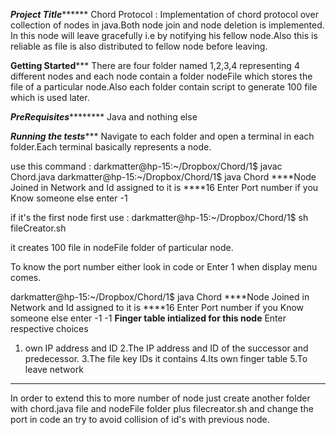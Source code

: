 ***********************Project Title*****************************
Chord Protocol : Implementation of chord protocol over collection of nodes in java.Both node join 
and node deletion is implemented. In this node will leave gracefully i.e by notifying his fellow node.Also this is reliable as file is also distributed to fellow node before leaving.

************************Getting Started***************************
There are four folder named 1,2,3,4 representing 4 different nodes and each node contain a folder nodeFile which stores the file of a particular node.Also each folder contain script to generate 100 file which is used later.

***********************PreRequisites*******************************
Java and nothing else

***********************Running the tests**************************
Navigate to each folder and open a terminal in each folder.Each terminal basically represents a node.

use this command :
darkmatter@hp-15:~/Dropbox/Chord/1$ javac Chord.java 
darkmatter@hp-15:~/Dropbox/Chord/1$ java Chord 
****Node Joined in Network and Id assigned to it is ****16
Enter Port number if you Know someone else enter -1

if it's the first node first use :
darkmatter@hp-15:~/Dropbox/Chord/1$ sh fileCreator.sh

it creates 100 file in nodeFile folder of particular node.

To know the port number either look in code or Enter 1 when display menu comes.

darkmatter@hp-15:~/Dropbox/Chord/1$ java Chord 
****Node Joined in Network and Id assigned to it is ****16
Enter Port number if you Know someone else enter -1
-1
****Finger table intialized for this node****
Enter respective choices
1. own IP address and ID
2.The IP address and ID of the successor and predecessor.
3.The file key IDs it contains
4.Its own finger table
5.To leave network


************************************************************************
In order to extend this to more number of node just create another folder with chord.java file and nodeFile folder plus filecreator.sh and change the port in code an try to avoid collision of id's with previous node.

